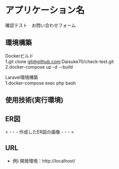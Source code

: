 # アプリケーション名
確認テスト　お問い合わせフォーム

## 環境構築
Dockerビルド  
1.git clone git@github.com:Daisuke70/check-test.git  
2.docker-compose up -d --build  

Laravel環境構築  
1.docker-compose exec php bash

## 使用技術(実行環境)


## ER図
< - - - 作成したER図の画像 - - - >

## URL
- 例) 開発環境：http://localhost/
